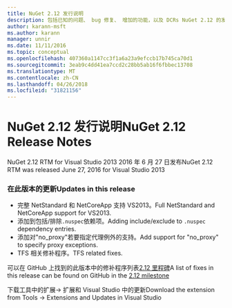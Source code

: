 ```yaml
---
title: NuGet 2.12 发行说明
description: 包括已知的问题、 bug 修复、 增加的功能，以及 DCRs NuGet 2.12 的发行说明。
author: karann-msft
ms.author: karann
manager: unnir
ms.date: 11/11/2016
ms.topic: conceptual
ms.openlocfilehash: 407360a1147cc3f1a6a23a9efccb17b745ca70d1
ms.sourcegitcommit: 3eab9c4dd41ea7ccd2c28bb5ab16f6fbbec13708
ms.translationtype: MT
ms.contentlocale: zh-CN
ms.lasthandoff: 04/26/2018
ms.locfileid: "31821156"
---
```

# <a name="nuget-212-release-notes"></a><span data-ttu-id="7eb3a-103">NuGet 2.12 发行说明</span><span class="sxs-lookup"><span data-stu-id="7eb3a-103">NuGet 2.12 Release Notes</span></span>

<span data-ttu-id="7eb3a-104">NuGet 2.12 RTM for Visual Studio 2013 2016 年 6 月 27 日发布</span><span class="sxs-lookup"><span data-stu-id="7eb3a-104">NuGet 2.12 RTM was released June 27, 2016 for Visual Studio 2013</span></span>

### <a name="updates-in-this-release"></a><span data-ttu-id="7eb3a-105">在此版本的更新</span><span class="sxs-lookup"><span data-stu-id="7eb3a-105">Updates in this release</span></span>

* <span data-ttu-id="7eb3a-106">完整 NetStandard 和 NetCoreApp 支持 VS2013。</span><span class="sxs-lookup"><span data-stu-id="7eb3a-106">Full NetStandard  and NetCoreApp support for VS2013.</span></span>
* <span data-ttu-id="7eb3a-107">添加到包括/排除`.nuspec`依赖项。</span><span class="sxs-lookup"><span data-stu-id="7eb3a-107">Adding include/exclude to `.nuspec` dependency entries.</span></span>
* <span data-ttu-id="7eb3a-108">添加对"no_proxy"若要指定代理例外的支持。</span><span class="sxs-lookup"><span data-stu-id="7eb3a-108">Add support for "no_proxy" to specify proxy exceptions.</span></span>
* <span data-ttu-id="7eb3a-109">TFS 相关修补程序。</span><span class="sxs-lookup"><span data-stu-id="7eb3a-109">TFS related fixes.</span></span>

<span data-ttu-id="7eb3a-110">可以在 GitHub 上找到的此版本中的修补程序列表[2.12 里程碑](https://github.com/NuGet/Home/issues?q=milestone%3A2.12+is%3Aclosed)</span><span class="sxs-lookup"><span data-stu-id="7eb3a-110">A list of fixes in this release can be found on GitHub in the [2.12 milestone](https://github.com/NuGet/Home/issues?q=milestone%3A2.12+is%3Aclosed)</span></span>

<span data-ttu-id="7eb3a-111">下载工具中的扩展-> 扩展和 Visual Studio 中的更新</span><span class="sxs-lookup"><span data-stu-id="7eb3a-111">Download the extension from Tools -> Extensions and Updates in Visual Studio</span></span>
